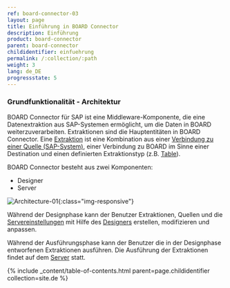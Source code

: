 ```yaml
---
ref: board-connector-03
layout: page
title: Einführung in BOARD Connector
description: Einführung
product: board-connector
parent: board-connector
childidentifier: einfuehrung
permalink: /:collection/:path
weight: 3
lang: de_DE
progressstate: 5
---
```

### Grundfunktionalität - Architektur

BOARD Connector für SAP ist eine Middleware-Komponente, die eine Datenextraktion aus SAP-Systemen ermöglicht, um die Daten in BOARD weiterzuverarbeiten.
Extraktionen sind die Hauptentitäten in BOARD Connector. Eine [Extraktion](./erste-schritte/eine-neue-extraktion-anlegen) ist eine Kombination aus einer [Verbindung zu einer Quelle (SAP-System)](./einfuehrung/sap-verbindungen-anlegen), 
einer Verbindung zu BOARD im Sinne einer Destination und einen definierten Extraktionstyp (z.B. [Table](./table)).

BOARD Connector besteht aus zwei Komponenten:
- Designer
- Server

![Architecture-01](/img/content/Architecture-01.png){:class="img-responsive"}

Während der Designphase kann der Benutzer Extraktionen, Quellen und die [Servereinstellungen](./server/server_einstellungen) mit Hilfe des [Designers](./erste-schritte/designer-overview) erstellen, modifizieren und anpassen. 

Während der Ausführungsphase kann der Benutzer die in der Designphase entworfenen Extraktionen ausführen. Die Ausführung der Extraktionen findet auf dem [Server](./server) statt. 

{% include _content/table-of-contents.html parent=page.childidentifier collection=site.de %}

